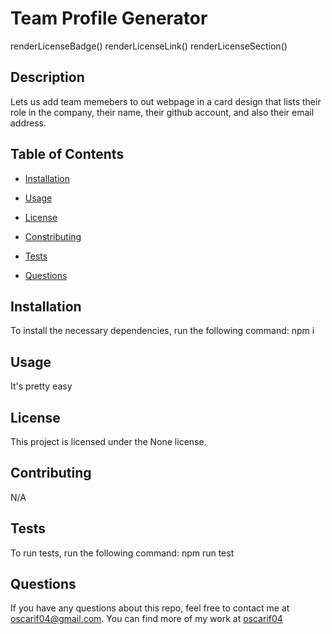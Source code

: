 
  # Team Profile Generator

  renderLicenseBadge()
  renderLicenseLink()
  renderLicenseSection()

  ## Description

  Lets us add team memebers to out webpage in a card design that lists their role in the company, their name, their github account, and also their email address.

  ## Table of Contents

  * [Installation](#dependencies)

  * [Usage](#usage)

  * [License](#license)

  * [Constributing](#contribution)

  * [Tests](#tests)

  * [Questions](#questions)

  ## Installation

  To install the necessary dependencies, run the following command:
  npm i

  ## Usage 

  It's pretty easy 

  ## License

  This project is licensed under the None license.

  ## Contributing

  N/A

  ## Tests

  To run tests, run the following command:
  npm run test

  ## Questions

  If you have any questions about this repo, feel free to contact me at oscarif04@gmail.com. You can find more of my work at [oscarif04](github.com/oscarif04)
